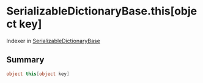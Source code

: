 # SerializableDictionaryBase.this[object key]

Indexer in [SerializableDictionaryBase](/docs/api/csharp/yarn.unity.serializabledictionarybase-2.md)

## Summary



```csharp
object this[object key]
```

